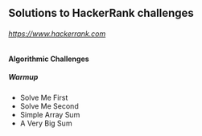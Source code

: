 ## Solutions to HackerRank challenges

###### <https://www.hackerrank.com>

#### Algorithmic Challenges

##### Warmup

- Solve Me First
- Solve Me Second
- Simple Array Sum
- A Very Big Sum

